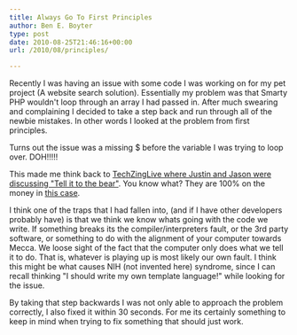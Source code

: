 ```yaml
---
title: Always Go To First Principles
author: Ben E. Boyter
type: post
date: 2010-08-25T21:46:16+00:00
url: /2010/08/principles/

---
```

Recently I was having an issue with some code I was working on for my pet project (A website search solution). Essentially my problem was that Smarty PHP wouldn't loop through an array I had passed in. After much swearing and complaining I decided to take a step back and run through all of the newbie mistakes. In other words I looked at the problem from first principles.

Turns out the issue was a missing $ before the variable I was trying to loop over. DOH!!!!!

This made me think back to [TechZingLive where Justin and Jason were discussing "Tell it to the bear"][1]. You know what? They are 100% on the money in [this case][2].

I think one of the traps that I had fallen into, (and if I have other developers probably have) is that we think we know whats going with the code we write. If something breaks its the compiler/interpreters fault, or the 3rd party software, or something to do with the alignment of your computer towards Mecca. We loose sight of the fact that the computer only does what we tell it to do. That is, whatever is playing up is most likely our own fault. I think this might be what causes NIH (not invented here) syndrome, since I can recall thinking "I should write my own template language!" while looking for the issue.

By taking that step backwards I was not only able to approach the problem correctly, I also fixed it within 30 seconds. For me its certainly something to keep in mind when trying to fix something that should just work.

 [1]: http://techzinglive.com/?tag=talk-to-the-bear
 [2]: http://www.mcdowall.info/john/blog/index.php/2010/08/19/why-techzings-jason-roberts-will-learn-the-hard-waytm/